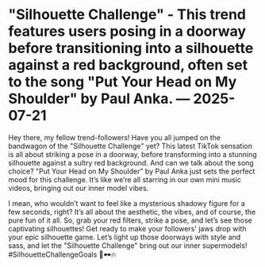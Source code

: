 # "Silhouette Challenge" - This trend features users posing in a doorway before transitioning into a silhouette against a red background, often set to the song "Put Your Head on My Shoulder" by Paul Anka. — 2025-07-21

Hey there, my fellow trend-followers! Have you all jumped on the bandwagon of the "Silhouette Challenge" yet? This latest TikTok sensation is all about striking a pose in a doorway, before transforming into a stunning silhouette against a sultry red background. And can we talk about the song choice? "Put Your Head on My Shoulder" by Paul Anka just sets the perfect mood for this challenge. It’s like we’re all starring in our own mini music videos, bringing out our inner model vibes. 

I mean, who wouldn’t want to feel like a mysterious shadowy figure for a few seconds, right? It’s all about the aesthetic, the vibes, and of course, the pure fun of it all. So, grab your red filters, strike a pose, and let’s see those captivating silhouettes! Get ready to make your followers' jaws drop with your epic silhouette game. Let’s light up those doorways with style and sass, and let the "Silhouette Challenge" bring out our inner supermodels! #SilhouetteChallengeGoals 💃🕶️🔥